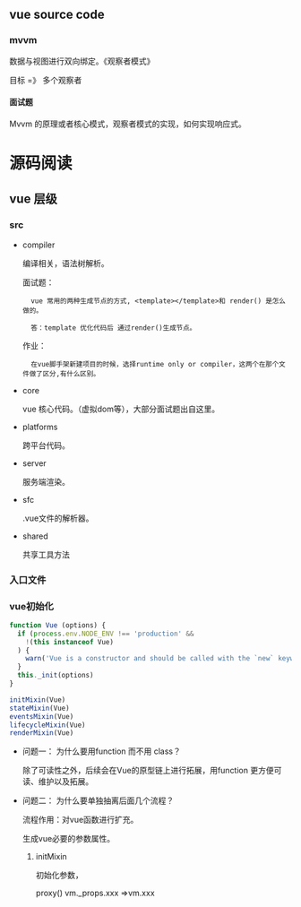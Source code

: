 

## vue source code

### mvvm
 
 数据与视图进行双向绑定。《观察者模式》

 目标  =》  多个观察者



#### 面试题  
Mvvm 的原理或者核心模式，观察者模式的实现，如何实现响应式。


# 源码阅读
## vue 层级

### src

* compiler

    编译相关，语法树解析。
    
    面试题：

        vue 常用的两种生成节点的方式, <template></template>和 render() 是怎么做的。

        答：template 优化代码后 通过render()生成节点。


    作业：

        在vue脚手架新建项目的时候，选择runtime only or compiler，这两个在那个文件做了区分,有什么区别。
* core

    vue 核心代码。（虚拟dom等），大部分面试题出自这里。

* platforms

    跨平台代码。

* server

    服务端渲染。

* sfc

    .vue文件的解析器。

* shared

    共享工具方法


### 入口文件

### vue初始化

```js
function Vue (options) {
  if (process.env.NODE_ENV !== 'production' &&
    !(this instanceof Vue)
  ) {
    warn('Vue is a constructor and should be called with the `new` keyword')
  }
  this._init(options)
}

initMixin(Vue)
stateMixin(Vue)
eventsMixin(Vue)
lifecycleMixin(Vue)
renderMixin(Vue)

```
* 问题一：  为什么要用function 而不用 class？

    除了可读性之外，后续会在Vue的原型链上进行拓展，用function 更方便可读、维护以及拓展。

* 问题二：  为什么要单独抽离后面几个流程？

    流程作用：对vue函数进行扩充。

    生成vue必要的参数属性。
    
    1.  initMixin


        初始化参数，


        proxy()   vm._props.xxx =>vm.xxx








